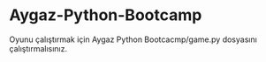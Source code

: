 # Aygaz-Python-Bootcamp

<p>Oyunu çalıştırmak için Aygaz Python Bootcacmp/game.py dosyasını çalıştırmalısınız.</p>

